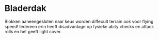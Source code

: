 # Bladerdak

Blokken aaneengesloten naar keus worden diffecult terrain ook voor flying speed!
Iedereen erin heeft disadvantage op fysieke abity checks en attack rolls en het geeft light cover.
